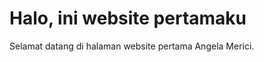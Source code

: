 <html lang="id">
<head>
    <meta charset="UTF-8">
    <meta name="viewport" content="width=device-width, initial-scale=1.0">
</head>
<body>
    <h1>Halo, ini website pertamaku</h1>
    <p>Selamat datang di halaman website pertama Angela Merici.</p>
</body>
</html>
